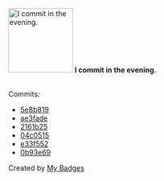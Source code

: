 <img src="https://github.com/my-badges/my-badges/blob/master/src/all-badges/time-of-commit/evening-commits.png?raw=true" alt="I commit in the evening." title="I commit in the evening." width="128">
<strong>I commit in the evening.</strong>
<br><br>

Commits:

- <a href="https://github.com/andrewjswan/rsshub-addon/commit/5e8b819efe22d74fa3faefade60252c2fb153cae">5e8b819</a>
- <a href="https://github.com/andrewjswan/rsshub-addon/commit/ae3fadecb234517d4e8f000fb86c0c0b6dd976dc">ae3fade</a>
- <a href="https://github.com/andrewjswan/snmp2mqtt-addon/commit/2161b25de2402c463a2b1356277fedc3afc514b4">2161b25</a>
- <a href="https://github.com/andrewjswan/snmp2mqtt-addon/commit/04c051576a505b61771f5f1271aaf5dc605a40c8">04c0515</a>
- <a href="https://github.com/andrewjswan/snmp2mqtt-addon/commit/e33f552d521afd1a9050c65fc9fef69a742c4de2">e33f552</a>
- <a href="https://github.com/andrewjswan/snmp2mqtt-addon/commit/0b93e69f2ad736c4a8f884fb69b1f29db4ccecbd">0b93e69</a>


Created by <a href="https://github.com/my-badges/my-badges">My Badges</a>